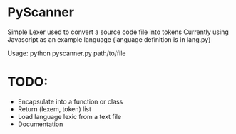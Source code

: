 PyScanner
=========

Simple Lexer used to convert a source code file into tokens
Currently using Javascript as an example language (language definition is in lang.py)

Usage: python pyscanner.py path/to/file


TODO:
=====

- Encapsulate into a function or class
- Return (lexem, token) list
- Load language lexic from a text file
- Documentation
